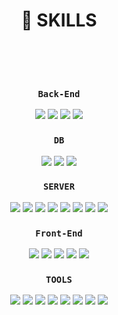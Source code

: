 
<div align=center><h1>🌱 SKILLS</h1></div>
<br><br><br>


<div align=center>

 ### **`Back-End`**
<img src="https://img.shields.io/badge/java-007396?style=for-the-badge&logo=java&logoColor=white">
<img src="https://img.shields.io/badge/SpringBoot-6DB33F?style=for-the-badge&logo=SpringBoot&logoColor=black"> 
 <img src="https://img.shields.io/badge/JSP-09A3D5?style=for-the-badge&logo=JSP&logoColor=white">
 <img src="https://img.shields.io/badge/JST-009287?style=for-the-badge&logo=JST&logoColor=white">
 <br>



  ### **`DB`**
 <img src="https://img.shields.io/badge/MySQL-4479A1?style=for-the-badge&logo=MySQL&logoColor=white">
 <img src="https://img.shields.io/badge/MyBatis-4169E1?style=for-the-badge&logo=MyBatis&logoColor=white">
 <img src="https://img.shields.io/badge/JPA-F0047F?style=for-the-badge&logo=JPA&logoColor=white">
 <br>
 


### **`SERVER`**
<img src="https://img.shields.io/badge/Apache Tomcat-F8DC75?style=for-the-badge&logo=Apache Tomcat&logoColor=black">
 <img src="https://img.shields.io/badge/Amazon AWS-232F3E?style=for-the-badge&logo=Amazon AWS&logoColor=white">
<img src="https://img.shields.io/badge/Linux-FCC624?style=for-the-badge&logo=Linux&logoColor=black">
<img src="https://img.shields.io/badge/amazons3-569A31?style=for-the-badge&logo=amazons3&logoColor=black">
<img src="https://img.shields.io/badge/amazonec2-FF9900?style=for-the-badge&logo=amazonec2&logoColor=black">
<img src="https://img.shields.io/badge/amazonrds-527FFF?style=for-the-badge&logo=amazonrds&logoColor=black">
<img src="https://img.shields.io/badge/githubactions-2088FF?style=for-the-badge&logo=githubactions&logoColor=black">
<img src="https://img.shields.io/badge/amazonCodeDeploy-2F93E0?style=for-the-badge&logo=amazonCodeDeploy&logoColor=black">
<br>




### **`Front-End`**
<img src="https://img.shields.io/badge/jQuery-0769AD?style=for-the-badge&logo=jQuery&logoColor=white">
<img src="https://img.shields.io/badge/JavaScript-F7DF1E?style=for-the-badge&logo=JavaScript&logoColor=black">
<img src="https://img.shields.io/badge/HTML5-E34F26?style=for-the-badge&logo=HTML5&logoColor=white">
<img src="https://img.shields.io/badge/CSS3-1572B6?style=for-the-badge&logo=CSS3&logoColor=white">
<img src="https://img.shields.io/badge/Bootstrap-7952B3?style=for-the-badge&logo=Bootstrap&logoColor=white">
 <br>




### **`TOOLS`**
<img src="https://img.shields.io/badge/Eclipse IDE-2C2255?style=for-the-badge&logo=Eclipse IDE&logoColor=black">
<img src="https://img.shields.io/badge/SpringToolSuit4-6DB33F?style=for-the-badge&logo=SpringToolSuit4&logoColor=black">
<img src="https://img.shields.io/badge/SourceTree-0052CC?style=for-the-badge&logo=SourceTree&logoColor=black">
<img src="https://img.shields.io/badge/Visual Studio Code-007ACC?style=for-the-badge&logo=Visual Studio Code&logoColor=black">
<img src="https://img.shields.io/badge/GitHub-181717?style=for-the-badge&logo=GitHub&logoColor=white">
<img src="https://img.shields.io/badge/intellijidea-000000?style=for-the-badge&logo=intellijidea&logoColor=white">
<img src="https://img.shields.io/badge/jira-0052CC?style=for-the-badge&logo=jira&logoColor=white">
<img src="https://img.shields.io/badge/slack-4A154B?style=for-the-badge&logo=slack&logoColor=white">



</div>
<br><br><br><br><br><br><br><br><br>
